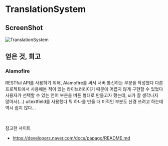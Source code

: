 # TranslationSystem
## ScreenShot
![TranslationSystem](https://user-images.githubusercontent.com/57670228/120300321-c6f38400-c306-11eb-884a-fde04c2e4614.gif)
## 얻은 것, 회고
### Alamofire
RESTful API를 사용하기 위해, Alamofire를 써서 서버 통신하는 부분을 작성했다
다른 프로젝트에서 사용해본 적이 있는 라이브러리이기 때문에 어렵지 않게 구현할 수 있었다
사용자가 선택할 수 있는 언어 부분을 버튼 형태로 만들고자 했는데, ui가 잘 생각나지 않아서(...)
uitextfield를 사용했다 
뭐 하나를 만들 때 미적인 부분도 신경 쓰려고 하는데 역시 쉽지 않다...

</br>

참고한 사이트 
*  <https://developers.naver.com/docs/papago/README.md>
